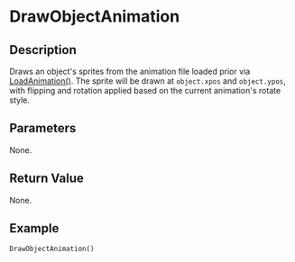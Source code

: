 # DrawObjectAnimation

## Description
Draws an object's sprites from the animation file loaded prior via [LoadAnimation()](LoadAnimation.md). The sprite will be drawn at `object.xpos` and `object.ypos`, with flipping and rotation applied based on the current animation's rotate style.

## Parameters
None.

## Return Value
None.

## Example
```
DrawObjectAnimation()
```
